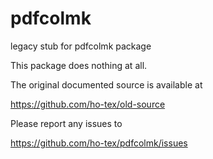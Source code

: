 # pdfcolmk

legacy stub for pdfcolmk package


This package does nothing at all.

The original documented source is available at 

https://github.com/ho-tex/old-source

Please report any issues to

https://github.com/ho-tex/pdfcolmk/issues
